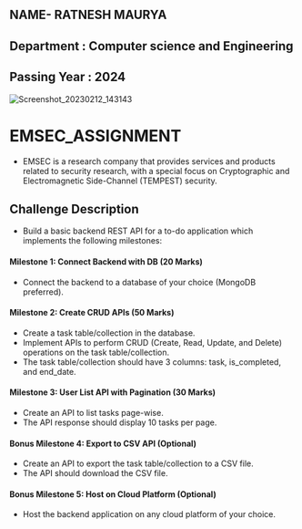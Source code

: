 ## NAME- RATNESH MAURYA 
## Department : Computer science and Engineering
## Passing Year : 2024

![Screenshot_20230212_143143](https://user-images.githubusercontent.com/85143283/218302035-dbfce9b5-8a54-4c4a-bd79-26d83365b743.png) 
# EMSEC_ASSIGNMENT

* EMSEC is a research company that provides services and products related to security research, with a special focus on Cryptographic and Electromagnetic Side-Channel (TEMPEST) security.

## Challenge Description
* Build a basic backend REST API for a to-do application which implements the following milestones:
#### Milestone 1: Connect Backend with DB (20 Marks)
* Connect the backend to a database of your choice (MongoDB preferred).

#### Milestone 2: Create CRUD APIs (50 Marks)
* Create a task table/collection in the database.
* Implement APIs to perform CRUD (Create, Read, Update, and Delete) operations on the task table/collection.
* The task table/collection should have 3 columns: task, is_completed, and end_date.

#### Milestone 3: User List API with Pagination (30 Marks)
* Create an API to list tasks page-wise.
* The API response should display 10 tasks per page.
 #### Bonus Milestone 4: Export to CSV API (Optional)
* Create an API to export the task table/collection to a CSV file.
* The API should download the CSV file.
####  Bonus Milestone 5: Host on Cloud Platform (Optional)
* Host the backend application on any cloud platform of your choice.
